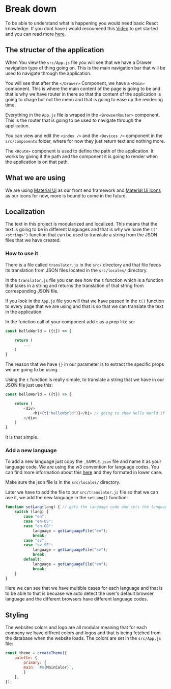 # Break down
To be able to understand what is happening you would need basic React knowledge. If you dont have i would recoumend this [Video](https://www.youtube.com/watch?v=MRIMT0xPXFI) to get started and you can read more [here](https://reactjs.org/docs/getting-started.html).

## The structer of the application
When You view the `src/App.js` file you will see that we have a Drawer navigation type of thing going on. This is the main navigation bar that will be used to navigate through the application.

You will see that after the `</Drawer>` Component, we have a `<Main>` component. This is where the main content of the page is going to be and that is why we have router in there so that the content of the application is going to chage but not the menu and that is going to ease up the rendering time.

Everything in the `App.js` file is wraped in the `<BrowserRouter>` component. This is the router that is going to be used to navigate through the application.

You can view and edit the `<index />` and the `<Devices />` component in the `src/components` folder, where for now they just return text and nothing more.

The `<Route>` component is used to define the path of the application. It works by giving it the path and the component it is going to render when the application is on that path.

## What we are using
We are using [Material Ui](https://material-ui.com/) as our front end framework and [Material Ui Icons](https://material-ui.com/components/material-icons/) as our icons for now, more is bound to come in the future.

## Localization
The text in this project is modularized and localized. This means that the text is going to be in different languages and that is why we have the `t("<string>")` function that can be used to translate a string from the JSON files that we have created.

### How to use it

There is a file called `translator.js` in the `src/` directory and that file feeds its translation from JSON files located in the `src/locales/` directory.

In the `translator.js` file you can see how the `t` function which is a function that takes in a string and returns the translation of that string from corresponding JSON file.

If you look in the `App.js` file you will that we have passed in the `t()` function to every page that we are using and that is so that we can translate the text in the application.

In the function call of your component add `t` as a prop like so:
```js
const helloWorld = ({t}) => {

    return (
        ...
    )
}
```

The reason that we have `{}` in our parameter is to extract the specific props we are going to be using.

Using the `t` function is really simple, to translate a string that we have in our JSON file just use this:
```js
const helloWorld = ({t}) => {

    return (
        <div>
            <h1>{t("helloWorld")}</h1> // going to show Hello World if we have the string in the JSON file
        </div>
    )
}
```

It is that simple.

### Add a new language

To add a new language just copy the `_SAMPLE.json` file and name it as your language code. We are using the w3 convention for language codes. You can find more information about this [here](https://www.w3.org/WAI/ER/IG/ert/iso639.htm) and they formated in lower case.

Make sure the json file is in the `src/locales/` directory.

Later we have to add the file to our `src/translator.js` file so that we can use it, we add the new language in the `setLang()` function:

```js
function setLang(lang) { // gets the language code and sets the language
    switch (lang) {
        case "en":
        case "en-US":
        case "en-GB":
            language = getLanguageFile("en");
            break;
        case "sv":
        case "sv-SE":
            language = getLanguageFile("sv");
            break;
        default:
            language = getLanguageFile("en");
            break;
    }
}
```

Here we can see that we have multible cases for each language and that is to be able to that is becuase we auto detect the user's default browser language and the different browsers have different language codes.

## Styling
The websites colors and logo are all modular meaning that for each company we have diffrent colors and logos and that is being fetched from the database when the website loads. The colors are set in the `src/App.js` file:

```js
const theme = createTheme({
    palette: {
        primary: {
        main: `#${MainColor}`,
        }
    },
});
```